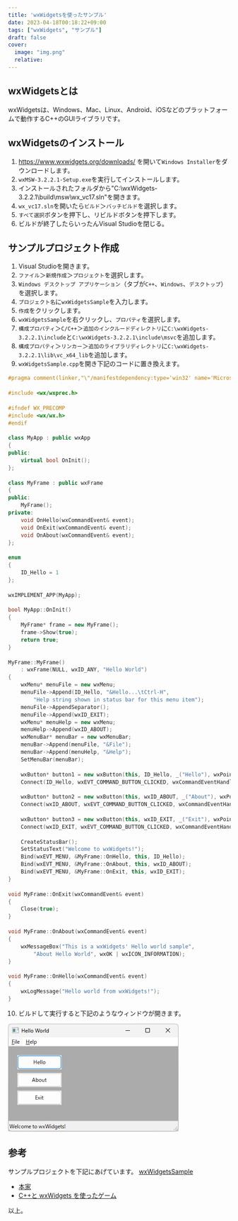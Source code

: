 ```yaml
---
title: 'wxWidgetsを使ったサンプル'
date: 2023-04-18T00:18:22+09:00
tags: ["wxWidgets", "サンプル"]
draft: false
cover:
  image: "img.png"
  relative:
---
```


## wxWidgetsとは

wxWidgetsは、Windows、Mac、Linux、Android、iOSなどのプラットフォームで動作するC++のGUIライブラリです。

## wxWidgetsのインストール

1. https://www.wxwidgets.org/downloads/ を開いて`Windows Installer`をダウンロードします。
2. `wxMSW-3.2.2.1-Setup.exe`を実行してインストールします。
3. インストールされたフォルダから"C:\wxWidgets-3.2.2.1\build\msw\wx_vc17.sln"を開きます。
4. `wx_vc17.sln`を開いたら`ビルド`＞`バッチビルド`を選択します。
5. `すべて選択`ボタンを押下し、リビルドボタンを押下します。
6. ビルドが終了したらいったんVisual Studioを閉じる。

## サンプルプロジェクト作成

1. Visual Studioを開きます。
2. `ファイル`＞`新規作成`＞`プロジェクト`を選択します。
3. `Windows デスクトップ アプリケーション`（タブが`C++`、`Windows`、`デスクトップ`）を選択します。
4. `プロジェクト名`に`wxWidgetsSample`を入力します。
5. `作成`をクリックします。
6. `wxWidgetsSample`を右クリックし、`プロパティ`を選択します。
7. `構成プロパティ`＞`C/C++`＞`追加のインクルードディレクトリ`に`C:\wxWidgets-3.2.2.1\include`と`C:\wxWidgets-3.2.2.1\include\msvc`を追加します。
8. `構成プロパティ`＞`リンカー`＞`追加のライブラリディレクトリ`に`C:\wxWidgets-3.2.2.1\lib\vc_x64_lib`を追加します。
9. `wxWidgetsSample.cpp`を開き下記のコードに置き換えます。
```cpp
#pragma comment(linker,"\"/manifestdependency:type='win32' name='Microsoft.Windows.Common-Controls' version='6.0.0.0' processorArchitecture='*' publicKeyToken='6595b64144ccf1df' language='*'\"")

#include <wx/wxprec.h>

#ifndef WX_PRECOMP
#include <wx/wx.h>
#endif

class MyApp : public wxApp
{
public:
	virtual bool OnInit();
};

class MyFrame : public wxFrame
{
public:
	MyFrame();
private:
	void OnHello(wxCommandEvent& event);
	void OnExit(wxCommandEvent& event);
	void OnAbout(wxCommandEvent& event);
};

enum
{
	ID_Hello = 1
};

wxIMPLEMENT_APP(MyApp);

bool MyApp::OnInit()
{
	MyFrame* frame = new MyFrame();
	frame->Show(true);
	return true;
}

MyFrame::MyFrame()
	: wxFrame(NULL, wxID_ANY, "Hello World")
{
	wxMenu* menuFile = new wxMenu;
	menuFile->Append(ID_Hello, "&Hello...\tCtrl-H",
		"Help string shown in status bar for this menu item");
	menuFile->AppendSeparator();
	menuFile->Append(wxID_EXIT);
	wxMenu* menuHelp = new wxMenu;
	menuHelp->Append(wxID_ABOUT);
	wxMenuBar* menuBar = new wxMenuBar;
	menuBar->Append(menuFile, "&File");
	menuBar->Append(menuHelp, "&Help");
	SetMenuBar(menuBar);

	wxButton* button1 = new wxButton(this, ID_Hello, _("Hello"), wxPoint(20, 20), wxSize(100, 32));
	Connect(ID_Hello, wxEVT_COMMAND_BUTTON_CLICKED, wxCommandEventHandler(MyFrame::OnHello));

	wxButton* button2 = new wxButton(this, wxID_ABOUT, _("About"), wxPoint(20, 60), wxSize(100, 32));
	Connect(wxID_ABOUT, wxEVT_COMMAND_BUTTON_CLICKED, wxCommandEventHandler(MyFrame::OnAbout));

	wxButton* button3 = new wxButton(this, wxID_EXIT, _("Exit"), wxPoint(20, 100), wxSize(100, 32));
	Connect(wxID_EXIT, wxEVT_COMMAND_BUTTON_CLICKED, wxCommandEventHandler(MyFrame::OnExit));

	CreateStatusBar();
	SetStatusText("Welcome to wxWidgets!");
	Bind(wxEVT_MENU, &MyFrame::OnHello, this, ID_Hello);
	Bind(wxEVT_MENU, &MyFrame::OnAbout, this, wxID_ABOUT);
	Bind(wxEVT_MENU, &MyFrame::OnExit, this, wxID_EXIT);
}

void MyFrame::OnExit(wxCommandEvent& event)
{
	Close(true);
}

void MyFrame::OnAbout(wxCommandEvent& event)
{
	wxMessageBox("This is a wxWidgets' Hello world sample",
		"About Hello World", wxOK | wxICON_INFORMATION);
}

void MyFrame::OnHello(wxCommandEvent& event)
{
	wxLogMessage("Hello world from wxWidgets!");
}
```
10. ビルドして実行すると下記のようなウィンドウが開きます。

![img_1.png](img_1.png)


## 参考

サンプルプロジェクトを下記にあげています。
[wxWidgetsSample](https://github.com/kenjinote/wxWidgetsSample)

- [本家](https://www.wxwidgets.org)
- [C++と wxWidgets を使ったゲーム](https://ken-ohwada.hatenadiary.org/entry/2022/07/14/165213)

以上。
